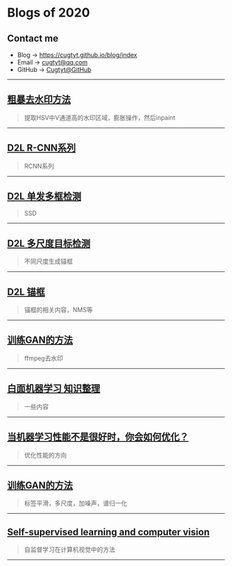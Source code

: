 # **Blogs of 2020**

## Contact me

* Blog -> <https://cugtyt.github.io/blog/index>
* Email -> <cugtyt@qq.com>
* GitHub -> [Cugtyt@GitHub](https://github.com/Cugtyt)

---

## [**粗暴去水印方法**](https://cugtyt.github.io/blog/2020/0225)

> 提取HSV中V通道高的水印区域，膨胀操作，然后inpaint

---

## [**D2L R-CNN系列**](https://cugtyt.github.io/blog/2020/0218)

> RCNN系列

---

## [**D2L 单发多框检测**](https://cugtyt.github.io/blog/2020/0217)

> SSD

---

## [**D2L 多尺度目标检测**](https://cugtyt.github.io/blog/2020/0216)

> 不同尺度生成锚框

---

## [**D2L 锚框**](https://cugtyt.github.io/blog/2020/0215)

> 锚框的相关内容，NMS等

---

## [**训练GAN的方法**](https://cugtyt.github.io/blog/2020/0214)

> ffmpeg去水印

---

## [**白面机器学习 知识整理**](https://cugtyt.github.io/blog/2020/0208)

> 一些内容

---

## [**当机器学习性能不是很好时，你会如何优化？**](https://cugtyt.github.io/blog/2020/0207)

> 优化性能的方向

---

## [**训练GAN的方法**](https://cugtyt.github.io/blog/2020/0206)

> 标签平滑，多尺度，加噪声，谱归一化

---

## [**Self-supervised learning and computer vision**](https://cugtyt.github.io/blog/2020/0121)

> 自监督学习在计算机视觉中的方法

---